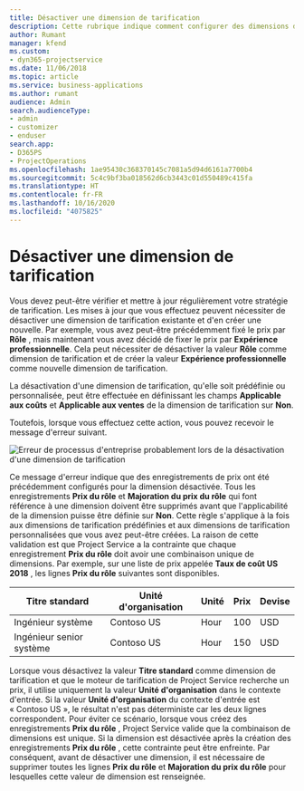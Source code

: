 ```yaml
---
title: Désactiver une dimension de tarification
description: Cette rubrique indique comment configurer des dimensions de tarification dans la solution Project Service.
author: Rumant
manager: kfend
ms.custom:
- dyn365-projectservice
ms.date: 11/06/2018
ms.topic: article
ms.service: business-applications
ms.author: rumant
audience: Admin
search.audienceType:
- admin
- customizer
- enduser
search.app:
- D365PS
- ProjectOperations
ms.openlocfilehash: 1ae95430c368370145c7081a5d94d6161a7700b4
ms.sourcegitcommit: 5c4c9bf3ba018562d6cb3443c01d550489c415fa
ms.translationtype: HT
ms.contentlocale: fr-FR
ms.lasthandoff: 10/16/2020
ms.locfileid: "4075825"
---
```

# <a name="turn-off-a-pricing-dimension"></a>Désactiver une dimension de tarification

Vous devez peut-être vérifier et mettre à jour régulièrement votre stratégie de tarification. Les mises à jour que vous effectuez peuvent nécessiter de désactiver une dimension de tarification existante et d'en créer une nouvelle. Par exemple, vous avez peut-être précédemment fixé le prix par **Rôle** , mais maintenant vous avez décidé de fixer le prix par **Expérience professionnelle**. Cela peut nécessiter de désactiver la valeur **Rôle** comme dimension de tarification et de créer la valeur **Expérience professionnelle** comme nouvelle dimension de tarification. 

La désactivation d'une dimension de tarification, qu'elle soit prédéfinie ou personnalisée, peut être effectuée en définissant les champs **Applicable aux coûts** et **Applicable aux ventes** de la dimension de tarification sur **Non**.

Toutefois, lorsque vous effectuez cette action, vous pouvez recevoir le message d'erreur suivant.

![Erreur de processus d'entreprise probablement lors de la désactivation d'une dimension de tarification](media/Business-Process-Error.png)


Ce message d'erreur indique que des enregistrements de prix ont été précédemment configurés pour la dimension désactivée. Tous les enregistrements **Prix du rôle** et **Majoration du prix du rôle** qui font référence à une dimension doivent être supprimés avant que l'applicabilité de la dimension puisse être définie sur **Non**. Cette règle s'applique à la fois aux dimensions de tarification prédéfinies et aux dimensions de tarification personnalisées que vous avez peut-être créées. La raison de cette validation est que Project Service a la contrainte que chaque enregistrement **Prix du rôle** doit avoir une combinaison unique de dimensions. Par exemple, sur une liste de prix appelée **Taux de coût US 2018** , les lignes **Prix du rôle** suivantes sont disponibles. 

| Titre standard         | Unité d'organisation    |Unité   |Prix  |Devise  |
| -----------------------|-------------|-------|-------|----------|
| Ingénieur système|Contoso US|Hour| 100|USD|
| Ingénieur senior système|Contoso US|Hour| 150| USD|


Lorsque vous désactivez la valeur **Titre standard** comme dimension de tarification et que le moteur de tarification de Project Service recherche un prix, il utilise uniquement la valeur **Unité d'organisation** dans le contexte d'entrée. Si la valeur **Unité d'organisation** du contexte d'entrée est « Contoso US », le résultat n'est pas déterministe car les deux lignes correspondent. Pour éviter ce scénario, lorsque vous créez des enregistrements **Prix du rôle** , Project Service valide que la combinaison de dimensions est unique. Si la dimension est désactivée après la création des enregistrements **Prix du rôle** , cette contrainte peut être enfreinte. Par conséquent, avant de désactiver une dimension, il est nécessaire de supprimer toutes les lignes **Prix du rôle** et **Majoration du prix du rôle** pour lesquelles cette valeur de dimension est renseignée.

